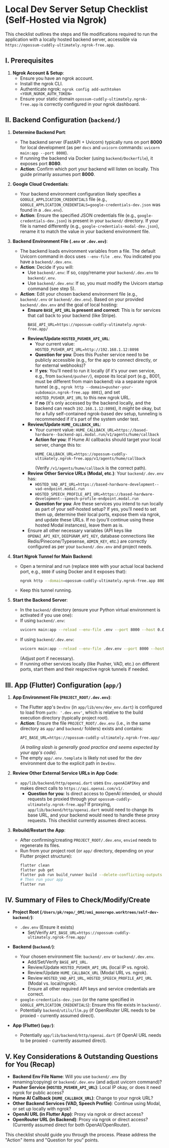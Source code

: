 # Local Dev Server Setup Checklist (Self-Hosted via Ngrok)

This checklist outlines the steps and file modifications required to run the application with a locally hosted backend server, accessible via `https://opossum-cuddly-ultimately.ngrok-free.app`.

## I. Prerequisites

1.  **Ngrok Account & Setup**:
    *   Ensure you have an ngrok account.
    *   Install the ngrok CLI.
    *   Authenticate ngrok: `ngrok config add-authtoken <YOUR_NGROK_AUTH_TOKEN>`
    *   Ensure your static domain `opossum-cuddly-ultimately.ngrok-free.app` is correctly configured in your ngrok dashboard.

## II. Backend Configuration (`backend/`)

1.  **Determine Backend Port**:
    *   The backend server (FastAPI + Uvicorn) typically runs on port **8000** for local development (as per `docs` and `uvicorn` commands: `uvicorn main:app --port 8000`).
    *   If running the backend via Docker (using `backend/Dockerfile`), it exposes port **8080**.
    *   **Action**: Confirm which port your backend will listen on locally. This guide primarily assumes port **8000**.

2.  **Google Cloud Credentials**:
    *   Your backend environment configuration likely specifies a `GOOGLE_APPLICATION_CREDENTIALS` file (e.g., `GOOGLE_APPLICATION_CREDENTIALS=google-credentials-dev.json` was found in a `.dev.env`).
    *   **Action**: Ensure the specified JSON credentials file (e.g., `google-credentials-dev.json`) is present in your `backend/` directory. If your file is named differently (e.g., `google-credentials-modal-dev.json`), rename it to match the value in your backend environment file.

3.  **Backend Environment File (`.env` or `.dev.env`)**:
    *   The backend loads environment variables from a file. The default Uvicorn command in docs uses `--env-file .env`. You indicated you have a `backend/.dev.env`.
    *   **Action**: Decide if you will:
        *   Use `backend/.env`: If so, copy/rename your `backend/.dev.env` to `backend/.env`.
        *   Use `backend/.dev.env`: If so, you must modify the Uvicorn startup command (see step 5).
    *   **Action**: Edit your chosen backend environment file (e.g., `backend/.env` or `backend/.dev.env`). Based on your provided `backend/.dev.env` and the goal of local hosting:
        *   **Ensure `BASE_API_URL` is present and correct**: This is for services that call back to your backend (like Stripe).
            ```env
            BASE_API_URL=https://opossum-cuddly-ultimately.ngrok-free.app/
            ```
        *   **Review/Update `HOSTED_PUSHER_API_URL`**:
            *   Your current value: `HOSTED_PUSHER_API_URL=http://192.168.1.12:8098`
            *   **Question for you**: Does this Pusher service need to be publicly accessible (e.g., for the app to connect directly, or for external webhooks)?
            *   If **yes**: You'll need to run it locally (if it's your own service, e.g., from `backend/pusher/`), expose its local port (e.g., 8001, must be different from main backend) via a separate ngrok tunnel (e.g., `ngrok http --domain=pusher-your-subdomain.ngrok-free.app 8001`), and set `HOSTED_PUSHER_API_URL` to this new ngrok URL.
            *   If **no** (it's only accessed by the backend locally, and the backend can reach `192.168.1.12:8098`), it *might* be okay, but for a fully self-contained ngrok-based dev setup, tunneling is recommended if it's part of the system under test.
        *   **Review/Update `HUME_CALLBACK_URL`**:
            *   Your current value: `HUME_CALLBACK_URL=https://based-hardware--backend-api.modal.run/v1/agents/hume/callback`
            *   **Action for you**: If Hume AI callbacks should target your local server, change this to:
                ```env
                HUME_CALLBACK_URL=https://opossum-cuddly-ultimately.ngrok-free.app/v1/agents/hume/callback
                ```
                (Verify `/v1/agents/hume/callback` is the correct path).
        *   **Review Other Service URLs (Modal, etc.)**: Your `backend/.dev.env` has:
            *   `HOSTED_VAD_API_URL=https://based-hardware-development--vad-endpoint.modal.run`
            *   `HOSTED_SPEECH_PROFILE_API_URL=https://based-hardware-development--speech-profile-endpoint.modal.run`
            *   **Question for you**: Are these services you intend to run locally as part of your self-hosted setup? If yes, you'll need to set them up, determine their local ports, expose them via ngrok, and update these URLs. If no (you'll continue using these hosted Modal instances), leave them as is.
        *   Ensure all other necessary variables (API keys like `OPENAI_API_KEY`, `DEEPGRAM_API_KEY`, database connections like Redis/Pinecone/Typesense, `ADMIN_KEY`, etc.) are correctly configured as per your `backend/.dev.env` and project needs.

4.  **Start Ngrok Tunnel for Main Backend**:
    *   Open a terminal and run (replace `8000` with your actual local backend port, e.g., `8080` if using Docker and it exposes that):
        ```bash
        ngrok http --domain=opossum-cuddly-ultimately.ngrok-free.app 8000
        ```
    *   Keep this tunnel running.

5.  **Start the Backend Server**:
    *   In the `backend/` directory (ensure your Python virtual environment is activated if you use one):
    *   If using `backend/.env`:
        ```bash
        uvicorn main:app --reload --env-file .env --port 8000 --host 0.0.0.0
        ```
    *   If using `backend/.dev.env`:
        ```bash
        uvicorn main:app --reload --env-file .dev.env --port 8000 --host 0.0.0.0
        ```
        (Adjust port if necessary).
    *   If running other services locally (like Pusher, VAD, etc.) on different ports, start them and their respective ngrok tunnels if needed.

## III. App (Flutter) Configuration (`app/`)

1.  **App Environment File (`PROJECT_ROOT/.dev.env`)**:
    *   The Flutter app's `DevEnv` (in `app/lib/env/dev_env.dart`) is configured to load from `path: '.dev.env'`, which is relative to the build execution directory (typically project root).
    *   **Action**: Ensure the file `PROJECT_ROOT/.dev.env` (i.e., in the same directory as `app/` and `backend/` folders) exists and contains:
        ```
        API_BASE_URL=https://opossum-cuddly-ultimately.ngrok-free.app/
        ```
        *(A trailing slash is generally good practice and seems expected by your app's code).*
    *   The empty `app/.env.template` is likely not used for the dev environment due to the explicit path in `DevEnv`.

2.  **Review Other External Service URLs in App Code**:
    *   `app/lib/backend/http/openai.dart` uses `Env.openAIAPIKey` and makes direct calls to `https://api.openai.com/v1/`.
        *   **Question for you**: Is direct access to OpenAI intended, or should requests be proxied through your `opossum-cuddly-ultimately.ngrok-free.app`? If proxying, `app/lib/backend/http/openai.dart` would need to change its base URL, and your backend would need to handle these proxy requests. This checklist currently assumes direct access.

3.  **Rebuild/Restart the App**:
    *   After confirming/creating `PROJECT_ROOT/.dev.env`, `envied` needs to regenerate its files.
    *   Run from your project root (or `app/` directory, depending on your Flutter project structure):
        ```bash
        flutter clean
        flutter pub get
        flutter pub run build_runner build --delete-conflicting-outputs
        # Then run your app
        flutter run
        ```

## IV. Summary of Files to Check/Modify/Create

*   **Project Root (`/Users/pk/repo/_OMI/omi_monorepo.worktrees/self-dev-backend/`)**:
    *   `.dev.env` (Ensure it exists)
        *   Set/Verify `API_BASE_URL=https://opossum-cuddly-ultimately.ngrok-free.app/`

*   **Backend (`backend/`)**:
    *   Your chosen environment file: `backend/.env` or `backend/.dev.env`.
        *   Add/Set/Verify `BASE_API_URL`.
        *   Review/Update `HOSTED_PUSHER_API_URL` (local IP vs. ngrok).
        *   Review/Update `HUME_CALLBACK_URL` (Modal URL vs. ngrok).
        *   Review `HOSTED_VAD_API_URL`, `HOSTED_SPEECH_PROFILE_API_URL` (Modal vs. local/ngrok).
        *   Ensure all other required API keys and service credentials are correct.
    *   `google-credentials-dev.json` (or the name specified in `GOOGLE_APPLICATION_CREDENTIALS`): Ensure this file exists in `backend/`.
    *   Potentially `backend/utils/llm.py` (if OpenRouter URL needs to be proxied - currently assumed direct).

*   **App (Flutter) (`app/`)**:
    *   Potentially `app/lib/backend/http/openai.dart` (if OpenAI URL needs to be proxied - currently assumed direct).

## V. Key Considerations & Outstanding Questions for You (Recap)

*   **Backend Env File Name**: Will you use `backend/.env` (by renaming/copying) or `backend/.dev.env` (and adjust uvicorn command)?
*   **Pusher Service (`HOSTED_PUSHER_API_URL`)**: Local IP okay, or does it need ngrok for public access?
*   **Hume AI Callback (`HUME_CALLBACK_URL`)**: Change to your ngrok URL?
*   **Other Backend Services (VAD, Speech Profile)**: Continue using Modal, or set up locally with ngrok?
*   **OpenAI URL (in Flutter App)**: Proxy via ngrok or direct access?
*   **OpenRouter URL (in Backend)**: Proxy via ngrok or direct access? (Currently assumed direct for both OpenAI/OpenRouter).

This checklist should guide you through the process. Please address the "Action" items and "Question for you" points.